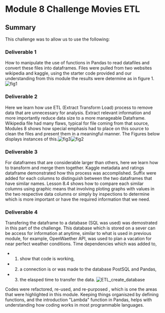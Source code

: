 # Module 8 Challenge Movies ETL

## Summary
This challenge was to allow us to use the following:
### Deliverable 1
How to manipulate the use of functions in Pandas to read datafiles and convert these files into dataframes. Files were pulled from two websites wikipedia and kaggle, using the starter code provided and our understanding from this module the results were determine as in figure 1.![fig1](https://user-images.githubusercontent.com/78861458/114310802-20cf8e80-9aba-11eb-8027-a792d145f4c0.png)

### Deliverable 2
Here we learn how use ETL (Extract Transform Load) process to remove data that are unnecessary for analysis. Extract relevant information and more importantly reduce data size to a more manageable Dataframe. Wikipedia file had many flaws, typical for file coming from that source, Modules 8 shows how special emphasis had to place on this source to clean the files and present them in a meaningful manner. The Figures below displays instances of this.![fig3](https://user-images.githubusercontent.com/78861458/114311600-693c7b80-9abd-11eb-865a-1070f78c10e8.png)![fig2](https://user-images.githubusercontent.com/78861458/114311479-ee736080-9abc-11eb-95ef-a8cb86dfa5fa.png)

### Deliverable 3
For dataframes that are considerable larger than others, here we learn how to transform and merge them together. Kaggle metadata and ratings dataframe demonstrated how this process was accomplished. Suffix were added for each columns to distinguish between the two dataframes that have similar names. Lesson 8.4 shows how to compare each similar columns using graphic means that involving ploting graphs with values in the two respective data columns or simply by inspections to determine which is more important or have the required information that we need.

### Deliverable 4
Transfering the dataframe to a database (SQL was used) was demostrated in this part of the challenge. This database which is stored on a sever can be access for information at anytime, similar to what is used in previous module, for example, OpenWaether API, was used to plan a vacation for near perfect weather conditions. Time dependencies which was added to, 
- 1. show that code is working, 
- 2. a connection is or was made to the database PostSQL and Pandas, 
- 3. the elasped time to transfer the data. 
![ETL_create_database](https://user-images.githubusercontent.com/78861458/114320379-b6334880-9ae3-11eb-982c-7636c34bcf36.png)

Codes were refactored, re-used, and re-purposed , which is one the areas that were highlighted in this module. Keeping things organiszed by defining functions, and the introduction "Lambda" function in Pandas, helps with understanding how coding works in most programmable languages.


